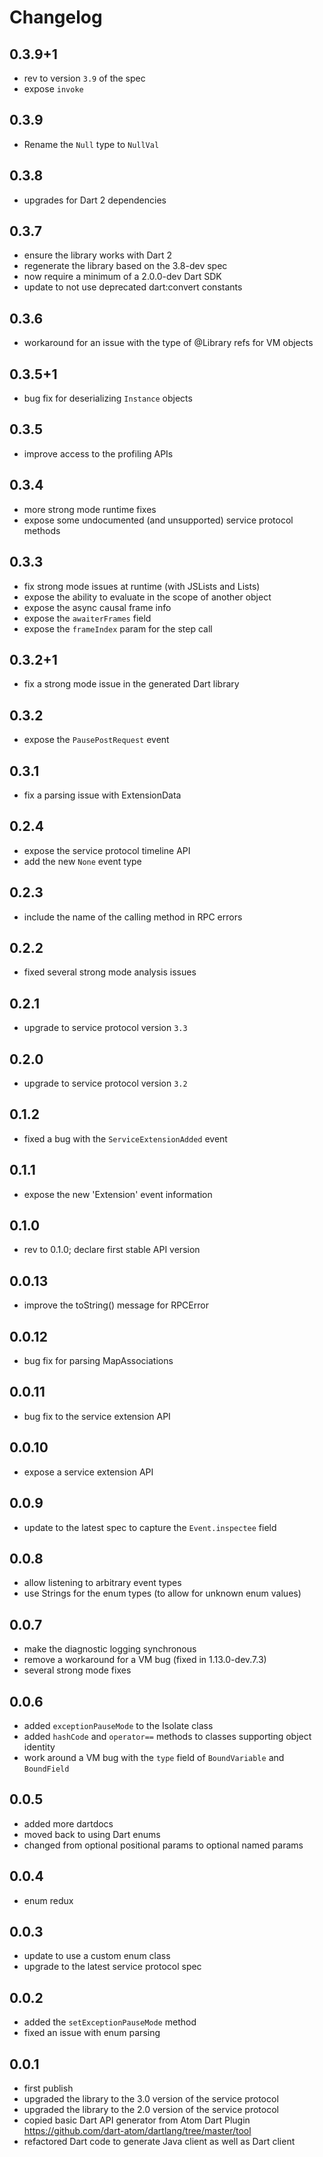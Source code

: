 # Changelog

## 0.3.9+1
- rev to version `3.9` of the spec
- expose `invoke`

## 0.3.9
- Rename the `Null` type to `NullVal`

## 0.3.8
- upgrades for Dart 2 dependencies

## 0.3.7
- ensure the library works with Dart 2
- regenerate the library based on the 3.8-dev spec
- now require a minimum of a 2.0.0-dev Dart SDK
- update to not use deprecated dart:convert constants

## 0.3.6
- workaround for an issue with the type of @Library refs for VM objects

## 0.3.5+1
- bug fix for deserializing `Instance` objects

## 0.3.5
- improve access to the profiling APIs

## 0.3.4
- more strong mode runtime fixes
- expose some undocumented (and unsupported) service protocol methods

## 0.3.3
- fix strong mode issues at runtime (with JSLists and Lists)
- expose the ability to evaluate in the scope of another object
- expose the async causal frame info
- expose the `awaiterFrames` field
- expose the `frameIndex` param for the step call

## 0.3.2+1
- fix a strong mode issue in the generated Dart library

## 0.3.2
- expose the `PausePostRequest` event

## 0.3.1
- fix a parsing issue with ExtensionData

## 0.2.4
- expose the service protocol timeline API
- add the new `None` event type

## 0.2.3
- include the name of the calling method in RPC errors

## 0.2.2
- fixed several strong mode analysis issues

## 0.2.1
- upgrade to service protocol version `3.3`

## 0.2.0
- upgrade to service protocol version `3.2`

## 0.1.2
- fixed a bug with the `ServiceExtensionAdded` event

## 0.1.1
- expose the new 'Extension' event information

## 0.1.0
- rev to 0.1.0; declare first stable API version

## 0.0.13
- improve the toString() message for RPCError

## 0.0.12
- bug fix for parsing MapAssociations

## 0.0.11
- bug fix to the service extension API

## 0.0.10
- expose a service extension API

## 0.0.9
- update to the latest spec to capture the `Event.inspectee` field

## 0.0.8
- allow listening to arbitrary event types
- use Strings for the enum types (to allow for unknown enum values)

## 0.0.7
- make the diagnostic logging synchronous
- remove a workaround for a VM bug (fixed in 1.13.0-dev.7.3)
- several strong mode fixes

## 0.0.6
- added `exceptionPauseMode` to the Isolate class
- added `hashCode` and `operator==` methods to classes supporting object identity
- work around a VM bug with the `type` field of `BoundVariable` and `BoundField`

## 0.0.5
- added more dartdocs
- moved back to using Dart enums
- changed from optional positional params to optional named params

## 0.0.4
- enum redux

## 0.0.3
- update to use a custom enum class
- upgrade to the latest service protocol spec

## 0.0.2
- added the `setExceptionPauseMode` method
- fixed an issue with enum parsing

## 0.0.1
- first publish
- upgraded the library to the 3.0 version of the service protocol
- upgraded the library to the 2.0 version of the service protocol
- copied basic Dart API generator from Atom Dart Plugin
  https://github.com/dart-atom/dartlang/tree/master/tool
- refactored Dart code to generate Java client as well as Dart client
